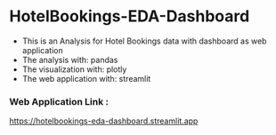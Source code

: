 # HotelBookings-EDA-Dashboard
- This is an Analysis for Hotel Bookings data with dashboard as web application  
- The analysis with: pandas  
- The visualization with: plotly
- The web application with: streamlit


### Web Application Link :
https://hotelbookings-eda-dashboard.streamlit.app

